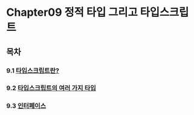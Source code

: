 # Chapter09 정적 타입 그리고 타입스크립트

## 목차

### 9.1 [타입스크립트란?](https://github.com/kwhong95/React-Programming/tree/master/Chapter9/1.Typescript%3F)
### 9.2 [타입스크립트의 여러 가지 타입](https://github.com/kwhong95/React-Programming/tree/master/Chapter9/2.VariousTypes)
### 9.3 [인터페이스]()